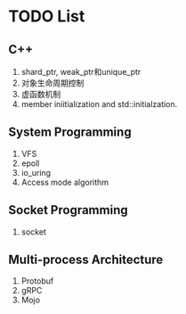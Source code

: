 # TODO List

## C++

1. shard_ptr, weak_ptr和unique_ptr
2. 对象生命周期控制
3. 虚函数机制
4. member iniitialization and std::initialzation.

## System Programming

1. VFS
2. epoll
3. io_uring
4. Access mode algorithm

## Socket Programming

1. socket

## Multi-process Architecture

1. Protobuf
2. gRPC
3. Mojo

